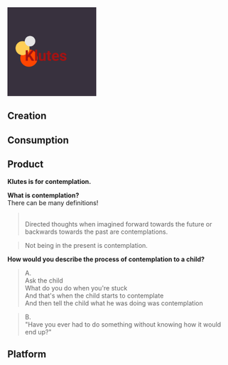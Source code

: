 <img src="/assets/pictures/klutesbloodred.png" alt="Logo of Klutes" width="200"/>

## Creation

## Consumption

## Product
**Klutes is for contemplation.**

**What is contemplation?**
<br>There can be many definitions!

><br>Directed thoughts when imagined forward towards the future or backwards towards the past are contemplations.

>Not being in the present is contemplation.

**How would you describe the process of contemplation to a child?**

>A.<br>Ask the child<br>What do you do when you're stuck <br>And that's when the child starts to contemplate<br> And then tell the child what he was doing was contemplation

>B.<br> "Have you ever had to do something without knowing how it would end up?"

## Platform
